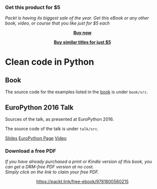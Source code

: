 
### Get this product for $5

<i>Packt is having its biggest sale of the year. Get this eBook or any other book, video, or course that you like just for $5 each</i>


<b><p align='center'>[Buy now](https://packt.link/9781800560215)</p></b>


<b><p align='center'>[Buy similar titles for just $5](https://subscription.packtpub.com/search)</p></b>


# Clean code in Python

## Book

The source code for the examples listed in the [book](https://www.amazon.es/gp/product/B08R961TRD/) is under
``book/src``.

## EuroPython 2016 Talk

Sources of the talk, as presented at EuroPython 2016.

The source code of the talk is under ``talk/src``.

[Slides](https://speakerdeck.com/rmariano/clean-code-in-python)
[EuroPython Page](https://ep2016.europython.eu/conference/talks/clean-code-in-python)
[Video](https://www.youtube.com/watch?v=7ADbOHW1dTA)
### Download a free PDF

 <i>If you have already purchased a print or Kindle version of this book, you can get a DRM-free PDF version at no cost.<br>Simply click on the link to claim your free PDF.</i>
<p align="center"> <a href="https://packt.link/free-ebook/9781800560215">https://packt.link/free-ebook/9781800560215 </a> </p>